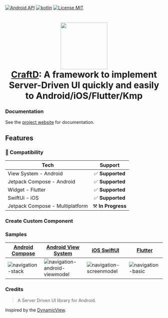 [![Android API](https://img.shields.io/badge/api-21%2B-brightgreen.svg?style=for-the-badge)](https://android-arsenal.com/api?level=21)
[![kotlin](https://img.shields.io/github/languages/top/codandotv/craftd.svg?style=for-the-badge&color=blueviolet)](https://kotlinlang.org/)
[![License MIT](https://img.shields.io/github/license/codandotv/craftd.svg?style=for-the-badge&color=orange)](https://opensource.org/licenses/MIT)

<h1 align="center">
    <img height="150" src="https://github.com/CodandoTV/CraftD/assets/7690931/28542a9c-d5fa-4441-9e4f-3968d1533ae8"/>
    <br>
    <a href="https://codandotv.gitbook.io/craftd">CraftD</a>: A framework to implement Server-Driven UI quickly and easily to Android/iOS/Flutter/Kmp
</h1>

### Documentation
See the [project website](https://codandotv.gitbook.io/craftd) for documentation.

## Features
### 🔗 Compatibility

| Tech                            |      Support         |
|---------------------------------|:--------------------:|
| View System - Android           |  ✅ **Supported**    |
| Jetpack Compose - Android       |  ✅ **Supported**    |
| Widget - Flutter                |  ✅ **Supported**    |
| SwiftUi - iOS                   |  ✅ **Supported**    |
| Jetpack Compose - Multiplatform |  ⚒️ **In Progress**   |

### Create Custom Component

### Samples
| [Android Compose](https://github.com/CodandoTV/CraftD/tree/main/android_kmp/app-sample/src/main/java/com/github/codandotv/craftd/app_sample/presentation/compose) | [Android View System](https://github.com/CodandoTV/CraftD/tree/main/android_kmp/app-sample/src/main/java/com/github/codandotv/craftd/app_sample/presentation/xml) | [iOS SwiftUI](https://github.com/CodandoTV/CraftD/tree/main/ios/sample/CraftDSample) | [Flutter](https://github.com/CodandoTV/CraftD/tree/main/flutter/sample/lib) |
|----------|----------|----------|----------|
| ![navigation-stack](https://user-images.githubusercontent.com/2512298/126323192-9b6349fe-7b96-4acf-b62e-c75165d909e1.gif) | ![navigation-android-viewmodel](https://user-images.githubusercontent.com/2512298/130377801-c350b4f5-bcca-4d28-9403-0d9d4c1e99f7.gif) | ![navigation-screenmodel](https://user-images.githubusercontent.com/2512298/131770829-fa85cb19-cc76-4fbf-9bdc-165997d5349d.gif) | ![navigation-basic](https://user-images.githubusercontent.com/2512298/126323165-47760eec-2ba2-48ee-8e3a-841d50098d33.gif) |


### Credits

> A Server Driven UI library for Android.

Inspired by the [DynamicView](https://github.com/rviannaoliveira/DynamicView/).
